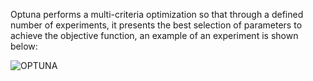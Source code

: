 Optuna performs a multi-criteria optimization so that through a defined number of experiments, it presents the best selection of parameters to achieve the objective function, an example of an experiment is shown below:

![OPTUNA](https://github.com/user-attachments/assets/4a7448ff-9c4c-4bb4-9634-6d51589307eb)
